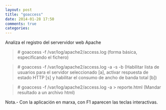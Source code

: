 ```yaml
---
layout: post
title: "goaccess"
date: 2014-01-28 17:50
comments: true
categories: 
---
```

Analiza el registro del servervidor web Apache 

>\# goaccess -f /var/log/apache2/access.log (forma básica, especificando el fichero) 

>\# goaccess -f /var/log/apache2/access.log -a -s -b (Habilitar lista de usuarios para el servidor seleccionado [a], activar respuesta de estado HTTP [s] y habilitar el consumo de ancho de banda total [b])

>\# goaccess -f /var/log/apache2/access.log -a > reporte.html (Mandar resultado a un archivo html)

Nota.- Con la aplicación en marxa, con F1 aparecen las teclas interactivas.

